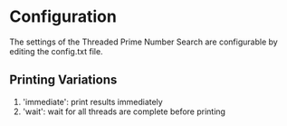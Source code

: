 # Configuration
The settings of the Threaded Prime Number Search are configurable by editing the config.txt file.

## Printing Variations
1. 'immediate': print results immediately
2. 'wait': wait for all threads are complete before printing
